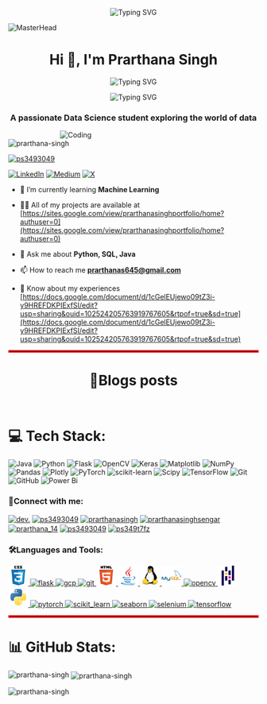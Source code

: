
<p align="center">
  <img src="https://readme-typing-svg.herokuapp.com/?color=F7DF1E&width=500&height=50&lines=Hi+I'm+Prarthana!;A+Data+Science+Enthusiast;Love+Learning+AI+and+ML" alt="Typing SVG">
</p>


![MasterHead](https://camo.githubusercontent.com/37a4da575381e6eb7f937878b48ae504dbcd2ea0e8762cce1ff4936c9f8301dc/68747470733a2f2f692e70696e696d672e636f6d2f6f726967696e616c732f39652f30612f63382f39653061633832626331376666303037303864613662643039353933313737652e676966)
<h1 align="center">Hi 👋, I'm Prarthana Singh</h1>




<!--
<p align="center">
 //  First Typing Animation 
  <img src="https://readme-typing-svg.herokuapp.com/?lines=Hey+...+I'm+Prarthana+Singh;Welcome+to+my+GitHub+profile;Aspiring+Data+Scientist!;Exploring+new+tech+stacks!;Let's+code+together!&center=true&width=500&height=50&color=FF5733&vCenter=true&size=25" alt="Typing SVG">
</p>
-->
<!--
<p align="center"> 
                                // (sky blue color)
  <img src="https://readme-typing-svg.herokuapp.com/?lines=A+passionate+Data+Science+student+exploring+the+world+of+Data;&center=true&width=500&height=50&color=00BFFF&vCenter=true&size=25" alt="Typing SVG">
</p> 
-->
<!--
<p align="center">
  <!-- Second Typing Animation (Violet)
  <img src="https://readme-typing-svg.herokuapp.com/?lines=A+passionate+Data+Science+student+exploring+the+world+of+Data;&center=true&width=500&height=50&color=8A2BE2&vCenter=true&size=25" alt="Typing SVG">
</p>

-->


<p align="center">
  <!-- First Typing Animation (Light Red) -->
  <img src="https://readme-typing-svg.herokuapp.com/?lines=Hey+...+I'm+Prarthana+Singh;Welcome+to+my+GitHub+profile;Aspiring+Data+Scientist!;Exploring+new+tech+stacks!;Let's+code+together!&center=true&width=500&height=50&color=FF7F7F&vCenter=true&size=25" alt="Typing SVG">
</p>
<!--
<p align="center">
  <!-- Second Typing Animation (Blue) 
  <img src="https://readme-typing-svg.herokuapp.com/?lines=A+passionate+Data+Science+student+exploring+the+world+of+Data;&center=true&width=500&height=50&color=0000FF&vCenter=true&size=25" alt="Typing SVG">
</p>
-->

<p align="center">
  <!-- Second Typing Animation (Violet)-->
  <img src="https://readme-typing-svg.herokuapp.com/?lines=A+passionate+Data+Science+student+exploring+the+world+of+Data;&center=true&width=500&height=50&color=8A2BE2&vCenter=true&size=25" alt="Typing SVG">
</p>



<h3 align="center">A passionate Data Science student exploring the world of data</h3>


<img align="right" alt="Coding" width="400" src="https://miro.medium.com/v2/resize:fit:1310/1*f0VO7n7alyQ85pymIH6gyw.gif">

<p align="left"> <img src="https://komarev.com/ghpvc/?username=prarthana-singh&label=Profile%20views&color=0e75b6&style=flat" alt="prarthana-singh" /> </p>

<p align="left"> <a href="https://twitter.com/ps3493049" target="blank"><img src="https://img.shields.io/twitter/follow/ps3493049?logo=twitter&style=for-the-badge" alt="ps3493049" /></a> </p>

[![LinkedIn](https://img.shields.io/badge/LinkedIn-%230077B5.svg?logo=linkedin&logoColor=white)](https://linkedin.com/in/prarthanasingh) [![Medium](https://img.shields.io/badge/Medium-12100E?logo=medium&logoColor=white)](https://medium.com/@prarthanasingh) [![X](https://img.shields.io/badge/X-black.svg?logo=X&logoColor=white)](https://x.com/ps3493049) 


- 🌱 I’m currently learning **Machine Learning**

- 👨‍💻 All of my projects are available at [https://sites.google.com/view/prarthanasinghportfolio/home?authuser=0](https://sites.google.com/view/prarthanasinghportfolio/home?authuser=0)

- 💬 Ask me about **Python, SQL, Java**

- 📫 How to reach me **prarthanas645@gmail.com**

- 📄 Know about my experiences [https://docs.google.com/document/d/1cGelEUjewo09tZ3i-y9HREFDKPIExfSI/edit?usp=sharing&ouid=102524205763919767605&rtpof=true&sd=true](https://docs.google.com/document/d/1cGelEUjewo09tZ3i-y9HREFDKPIExfSI/edit?usp=sharing&ouid=102524205763919767605&rtpof=true&sd=true)

<hr style="border:2px solid #f00">

<h1 align="center">📝Blogs posts</h1>

<br>
<!-- BLOG-POST-LIST:START -->
<!-- BLOG-POST-LIST:END -->


# 💻 Tech Stack:
![Java](https://img.shields.io/badge/java-%23ED8B00.svg?style=for-the-badge&logo=openjdk&logoColor=white) ![Python](https://img.shields.io/badge/python-3670A0?style=for-the-badge&logo=python&logoColor=ffdd54) ![Flask](https://img.shields.io/badge/flask-%23000.svg?style=for-the-badge&logo=flask&logoColor=white) ![OpenCV](https://img.shields.io/badge/opencv-%23white.svg?style=for-the-badge&logo=opencv&logoColor=white) ![Keras](https://img.shields.io/badge/Keras-%23D00000.svg?style=for-the-badge&logo=Keras&logoColor=white) ![Matplotlib](https://img.shields.io/badge/Matplotlib-%23ffffff.svg?style=for-the-badge&logo=Matplotlib&logoColor=black) ![NumPy](https://img.shields.io/badge/numpy-%23013243.svg?style=for-the-badge&logo=numpy&logoColor=white) ![Pandas](https://img.shields.io/badge/pandas-%23150458.svg?style=for-the-badge&logo=pandas&logoColor=white) ![Plotly](https://img.shields.io/badge/Plotly-%233F4F75.svg?style=for-the-badge&logo=plotly&logoColor=white) ![PyTorch](https://img.shields.io/badge/PyTorch-%23EE4C2C.svg?style=for-the-badge&logo=PyTorch&logoColor=white) ![scikit-learn](https://img.shields.io/badge/scikit--learn-%23F7931E.svg?style=for-the-badge&logo=scikit-learn&logoColor=white) ![Scipy](https://img.shields.io/badge/SciPy-%230C55A5.svg?style=for-the-badge&logo=scipy&logoColor=%white) ![TensorFlow](https://img.shields.io/badge/TensorFlow-%23FF6F00.svg?style=for-the-badge&logo=TensorFlow&logoColor=white) ![Git](https://img.shields.io/badge/git-%23F05033.svg?style=for-the-badge&logo=git&logoColor=white) ![GitHub](https://img.shields.io/badge/github-%23121011.svg?style=for-the-badge&logo=github&logoColor=white) ![Power Bi](https://img.shields.io/badge/power_bi-F2C811?style=for-the-badge&logo=powerbi&logoColor=black)


<h3 align="left">🔗Connect with me:</h3>
<p align="left">
<a href="https://dev.to/dev." target="blank"><img align="center" src="https://raw.githubusercontent.com/rahuldkjain/github-profile-readme-generator/master/src/images/icons/Social/devto.svg" alt="dev." height="30" width="40" /></a>
<a href="https://twitter.com/ps3493049" target="blank"><img align="center" src="https://raw.githubusercontent.com/rahuldkjain/github-profile-readme-generator/master/src/images/icons/Social/twitter.svg" alt="ps3493049" height="30" width="40" /></a>
<a href="https://linkedin.com/in/prarthanasingh" target="blank"><img align="center" src="https://raw.githubusercontent.com/rahuldkjain/github-profile-readme-generator/master/src/images/icons/Social/linked-in-alt.svg" alt="prarthanasingh" height="30" width="40" /></a>
<a href="https://kaggle.com/prarthanasinghsengar" target="blank"><img align="center" src="https://raw.githubusercontent.com/rahuldkjain/github-profile-readme-generator/master/src/images/icons/Social/kaggle.svg" alt="prarthanasinghsengar" height="30" width="40" /></a>
<a href="https://www.codechef.com/users/prarthana_14" target="blank"><img align="center" src="https://cdn.jsdelivr.net/npm/simple-icons@3.1.0/icons/codechef.svg" alt="prarthana_14" height="30" width="40" /></a>
<a href="https://www.leetcode.com/ps3493049" target="blank"><img align="center" src="https://raw.githubusercontent.com/rahuldkjain/github-profile-readme-generator/master/src/images/icons/Social/leet-code.svg" alt="ps3493049" height="30" width="40" /></a>
<a href="https://auth.geeksforgeeks.org/user/ps349t7fz" target="blank"><img align="center" src="https://raw.githubusercontent.com/rahuldkjain/github-profile-readme-generator/master/src/images/icons/Social/geeks-for-geeks.svg" alt="ps349t7fz" height="30" width="40" /></a>
</p>

<h3 align="left">🛠️Languages and Tools:</h3>
<p align="left"> <a href="https://www.w3schools.com/css/" target="_blank" rel="noreferrer"> <img src="https://raw.githubusercontent.com/devicons/devicon/master/icons/css3/css3-original-wordmark.svg" alt="css3" width="40" height="40"/> </a> <a href="https://flask.palletsprojects.com/" target="_blank" rel="noreferrer"> <img src="https://www.vectorlogo.zone/logos/pocoo_flask/pocoo_flask-icon.svg" alt="flask" width="40" height="40"/> </a> <a href="https://cloud.google.com" target="_blank" rel="noreferrer"> <img src="https://www.vectorlogo.zone/logos/google_cloud/google_cloud-icon.svg" alt="gcp" width="40" height="40"/> </a> <a href="https://git-scm.com/" target="_blank" rel="noreferrer"> <img src="https://www.vectorlogo.zone/logos/git-scm/git-scm-icon.svg" alt="git" width="40" height="40"/> </a> <a href="https://www.w3.org/html/" target="_blank" rel="noreferrer"> <img src="https://raw.githubusercontent.com/devicons/devicon/master/icons/html5/html5-original-wordmark.svg" alt="html5" width="40" height="40"/> </a> <a href="https://www.java.com" target="_blank" rel="noreferrer"> <img src="https://raw.githubusercontent.com/devicons/devicon/master/icons/java/java-original.svg" alt="java" width="40" height="40"/> </a> <a href="https://www.linux.org/" target="_blank" rel="noreferrer"> <img src="https://raw.githubusercontent.com/devicons/devicon/master/icons/linux/linux-original.svg" alt="linux" width="40" height="40"/> </a> <a href="https://www.mysql.com/" target="_blank" rel="noreferrer"> <img src="https://raw.githubusercontent.com/devicons/devicon/master/icons/mysql/mysql-original-wordmark.svg" alt="mysql" width="40" height="40"/> </a> <a href="https://opencv.org/" target="_blank" rel="noreferrer"> <img src="https://www.vectorlogo.zone/logos/opencv/opencv-icon.svg" alt="opencv" width="40" height="40"/> </a> <a href="https://pandas.pydata.org/" target="_blank" rel="noreferrer"> <img src="https://raw.githubusercontent.com/devicons/devicon/2ae2a900d2f041da66e950e4d48052658d850630/icons/pandas/pandas-original.svg" alt="pandas" width="40" height="40"/> </a> <a href="https://www.python.org" target="_blank" rel="noreferrer"> <img src="https://raw.githubusercontent.com/devicons/devicon/master/icons/python/python-original.svg" alt="python" width="40" height="40"/> </a> <a href="https://pytorch.org/" target="_blank" rel="noreferrer"> <img src="https://www.vectorlogo.zone/logos/pytorch/pytorch-icon.svg" alt="pytorch" width="40" height="40"/> </a> <a href="https://scikit-learn.org/" target="_blank" rel="noreferrer"> <img src="https://upload.wikimedia.org/wikipedia/commons/0/05/Scikit_learn_logo_small.svg" alt="scikit_learn" width="40" height="40"/> </a> <a href="https://seaborn.pydata.org/" target="_blank" rel="noreferrer"> <img src="https://seaborn.pydata.org/_images/logo-mark-lightbg.svg" alt="seaborn" width="40" height="40"/> </a> <a href="https://www.selenium.dev" target="_blank" rel="noreferrer"> <img src="https://raw.githubusercontent.com/detain/svg-logos/780f25886640cef088af994181646db2f6b1a3f8/svg/selenium-logo.svg" alt="selenium" width="40" height="40"/> </a> <a href="https://www.tensorflow.org" target="_blank" rel="noreferrer"> <img src="https://www.vectorlogo.zone/logos/tensorflow/tensorflow-icon.svg" alt="tensorflow" width="40" height="40"/> </a> </p>

<hr style="border:2px solid #f00">


# 📊 GitHub Stats:

<p><img align="left" src="https://github-readme-stats.vercel.app/api/top-langs?username=prarthana-singh&show_icons=true&locale=en&layout=compact" alt="prarthana-singh" /></p>

<p>&nbsp;<img align="center" src="https://github-readme-stats.vercel.app/api?username=prarthana-singh&show_icons=true&locale=en" alt="prarthana-singh" /></p>

<p><img align="center" src="https://github-readme-streak-stats.herokuapp.com/?user=prarthana-singh&" alt="prarthana-singh" /></p>
